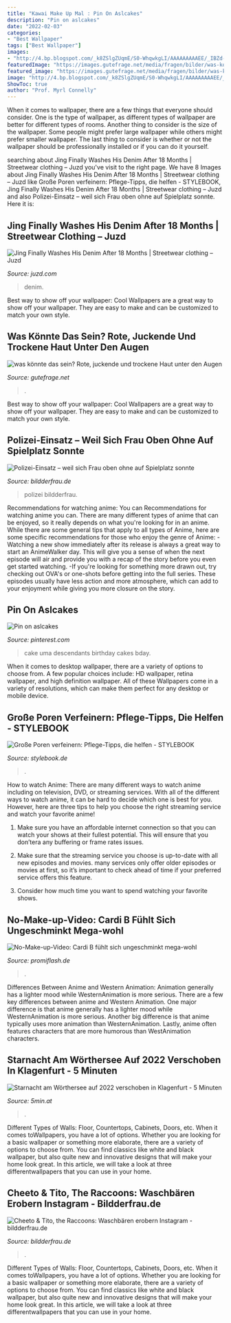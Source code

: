 ```yaml
---
title: "Kawai Make Up Mal : Pin On Aslcakes"
description: "Pin on aslcakes"
date: "2022-02-03"
categories:
- "Best Wallpaper"
tags: ["Best Wallpaper"]
images:
- "http://4.bp.blogspot.com/_k8ZSlgZUqmE/S0-WhqwkgLI/AAAAAAAAAEE/_IBZd-lQxpU/s400/5.JPG"
featuredImage: "https://images.gutefrage.net/media/fragen/bilder/was-koennte-das-sein-rote-juckende-und-trockene-augen/0_original.jpg?v=1445509983000"
featured_image: "https://images.gutefrage.net/media/fragen/bilder/was-koennte-das-sein-rote-juckende-und-trockene-augen/0_original.jpg?v=1445509983000"
image: "http://4.bp.blogspot.com/_k8ZSlgZUqmE/S0-WhqwkgLI/AAAAAAAAAEE/_IBZd-lQxpU/s400/5.JPG"
ShowToc: true
author: "Prof. Myrl Connelly"
---
```



When it comes to wallpaper, there are a few things that everyone should consider. One is the type of wallpaper, as different types of wallpaper are better for different types of rooms. Another thing to consider is the size of the wallpaper. Some people might prefer large wallpaper while others might prefer smaller wallpaper. The last thing to consider is whether or not the wallpaper should be professionally installed or if you can do it yourself.

	

		
searching about Jing Finally Washes His Denim After 18 Months | Streetwear clothing – Juzd you've visit to the right page. We have 8 Images about Jing Finally Washes His Denim After 18 Months | Streetwear clothing – Juzd like Große Poren verfeinern: Pflege-Tipps, die helfen - STYLEBOOK, Jing Finally Washes His Denim After 18 Months | Streetwear clothing – Juzd and also Polizei-Einsatz – weil sich Frau oben ohne auf Spielplatz sonnte. Here it is:
		
    
## Jing Finally Washes His Denim After 18 Months | Streetwear Clothing – Juzd

<img loading=lazy src="http://4.bp.blogspot.com/_k8ZSlgZUqmE/S0-WhqwkgLI/AAAAAAAAAEE/_IBZd-lQxpU/s400/5.JPG" onerror="this.onerror=null;this.src='https://tse2.mm.bing.net/th?id=OIP.WLTWQ73zgTP-KPAt5lOn3wAAAA&amp;pid=15.1';" alt="Jing Finally Washes His Denim After 18 Months | Streetwear clothing – Juzd">

_Source: juzd.com_

>denim. 

	

Best way to show off your wallpaper:
Cool Wallpapers are a great way to show off your wallpaper. They are easy to make and can be customized to match your own style.

    
## Was Könnte Das Sein? Rote, Juckende Und Trockene Haut Unter Den Augen

<img loading=lazy src="https://images.gutefrage.net/media/fragen/bilder/was-koennte-das-sein-rote-juckende-und-trockene-augen/0_original.jpg?v=1445509983000" onerror="this.onerror=null;this.src='https://tse2.mm.bing.net/th?id=OIP._e0saCLTq9qI61aydZcu-gHaJ4&amp;pid=15.1';" alt="was könnte das sein? Rote, juckende und trockene Haut unter den Augen">

_Source: gutefrage.net_

>. 

	

Best way to show off your wallpaper:
Cool Wallpapers are a great way to show off your wallpaper. They are easy to make and can be customized to match your own style.

    
## Polizei-Einsatz – Weil Sich Frau Oben Ohne Auf Spielplatz Sonnte

<img loading=lazy src="https://img.bildderfrau.de/img/familie-leben/crop232688999/5156634087-w820-cv16_9-q85-dc1/Frau-oben-ohne-auf-Spielplatz-Polizei.jpg" onerror="this.onerror=null;this.src='https://tse4.mm.bing.net/th?id=OIP.AWBJ434hnOiaptPkj16vtgHaEK&amp;pid=15.1';" alt="Polizei-Einsatz – weil sich Frau oben ohne auf Spielplatz sonnte">

_Source: bildderfrau.de_

>polizei bildderfrau. 

	

Recommendations for watching anime: You can
Recommendations for watching anime you can. There are many different types of anime that can be enjoyed, so it really depends on what you're looking for in an anime. While there are some general tips that apply to all types of Anime, here are some specific recommendations for those who enjoy the genre of Anime: 
-Watching a new show immediately after its release is always a great way to start an AnimeWalker day. This will give you a sense of when the next episode will air and provide you with a recap of the story before you even get started watching. 
-If you're looking for something more drawn out, try checking out OVA's or one-shots before getting into the full series. These episodes usually have less action and more atmosphere, which can add to your enjoyment while giving you more closure on the story.

    
## Pin On Aslcakes

<img loading=lazy src="https://i.pinimg.com/736x/9c/ce/fb/9ccefbc602964641be3a46cddc92bdd7.jpg" onerror="this.onerror=null;this.src='https://tse2.mm.bing.net/th?id=OIP.s3hkgxrnVfWxfHT3fv-Q-wHaMp&amp;pid=15.1';" alt="Pin on aslcakes">

_Source: pinterest.com_

>cake uma descendants birthday cakes bday. 

	

When it comes to desktop wallpaper, there are a variety of options to choose from. A few popular choices include: HD wallpaper, retina wallpaper, and high definition wallpaper. All of these Wallpapers come in a variety of resolutions, which can make them perfect for any desktop or mobile device. 

    
## Große Poren Verfeinern: Pflege-Tipps, Die Helfen - STYLEBOOK

<img loading=lazy src="https://www.stylebook.de/data/uploads/2021/07/gettyimages-1278813275.jpg" onerror="this.onerror=null;this.src='https://tse2.mm.bing.net/th?id=OIP.EdMpnNGh954pz_rCamwkBQHaE8&amp;pid=15.1';" alt="Große Poren verfeinern: Pflege-Tipps, die helfen - STYLEBOOK">

_Source: stylebook.de_

>. 

	

How to watch Anime: There are many different ways to watch anime including on television, DVD, or streaming services.
With all of the different ways to watch anime, it can be hard to decide which one is best for you. However, here are three tips to help you choose the right streaming service and watch your favorite anime!
1. Make sure you have an affordable internet connection so that you can watch your shows at their fullest potential. This will ensure that you don’tera any buffering or frame rates issues.

2. Make sure that the streaming service you choose is up-to-date with all new episodes and movies. many services only offer older episodes or movies at first, so it’s important to check ahead of time if your preferred service offers this feature.

3. Consider how much time you want to spend watching your favorite shows.

    
## No-Make-up-Video: Cardi B Fühlt Sich Ungeschminkt Mega-wohl

<img loading=lazy src="https://content1.promiflash.de/article-images/video_1080/cardi-b-zeigt-sich-ungeschminkt-im-netz.jpg" onerror="this.onerror=null;this.src='https://tse4.mm.bing.net/th?id=OIP.Oo8erawVLcTGNEDqnMwJhgHaEK&amp;pid=15.1';" alt="No-Make-up-Video: Cardi B fühlt sich ungeschminkt mega-wohl">

_Source: promiflash.de_

>. 

	

Differences Between Anime and Western Animation: Animation generally has a lighter mood while WesternAnimation is more serious.
There are a few key differences between anime and Western Animation. One major difference is that anime generally has a lighter mood while WesternAnimation is more serious. Another big difference is that anime typically uses more animation than WesternAnimation. Lastly, anime often features characters that are more humorous than WestAnimation characters.

    
## Starnacht Am Wörther­see Auf 2022 Ver­schoben In Klagenfurt - 5 Minuten

<img loading=lazy src="https://www.5min.at/wp-content/uploads/2021/05/Starnacht-Arena-copyright-ipmedia-Krivograd-400x400.jpg" onerror="this.onerror=null;this.src='https://tse4.mm.bing.net/th?id=OIP.bLULTPhxGgXHVTywkqzXxgAAAA&amp;pid=15.1';" alt="Starnacht am Wörther­see auf 2022 ver­schoben in Klagenfurt - 5 Minuten">

_Source: 5min.at_

>. 

	

Different Types of Walls: Floor, Countertops, Cabinets, Doors, etc.
When it comes toWallpapers, you have a lot of options. Whether you are looking for a basic wallpaper or something more elaborate, there are a variety of options to choose from. You can find classics like white and black wallpaper, but also quite new and innovative designs that will make your home look great. In this article, we will take a look at three differentwallpapers that you can use in your home.

    
## Cheeto &amp; Tito, The Raccoons: Waschbären Erobern Instagram - Bildderfrau.de

<img loading=lazy src="https://img.bildderfrau.de/img/incoming/crop229567712/3966638784-w820-cv16_9-q85-dc1/Waschbaeren.jpg" onerror="this.onerror=null;this.src='https://tse2.mm.bing.net/th?id=OIP.M3DOFo0ukCxXmP0xySdvlwHaEK&amp;pid=15.1';" alt="Cheeto &amp; Tito, the Raccoons: Waschbären erobern Instagram - bildderfrau.de">

_Source: bildderfrau.de_

>. 

	

Different Types of Walls: Floor, Countertops, Cabinets, Doors, etc.
When it comes toWallpapers, you have a lot of options. Whether you are looking for a basic wallpaper or something more elaborate, there are a variety of options to choose from. You can find classics like white and black wallpaper, but also quite new and innovative designs that will make your home look great. In this article, we will take a look at three differentwallpapers that you can use in your home.


